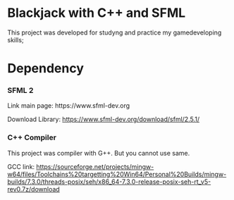 # Blackjack with C++ and SFML

This project was developed for studyng and practice my gamedeveloping skills;

# Dependency

<h3> SFML 2 </h3>
Link main page: https://www.sfml-dev.org

Download Library: https://www.sfml-dev.org/download/sfml/2.5.1/

<h3> C++ Compiler </h3>
This project was compiler with G++. But you cannot use same.

GCC link: https://sourceforge.net/projects/mingw-w64/files/Toolchains%20targetting%20Win64/Personal%20Builds/mingw-builds/7.3.0/threads-posix/seh/x86_64-7.3.0-release-posix-seh-rt_v5-rev0.7z/download
